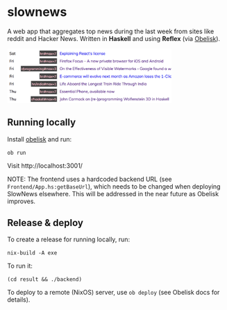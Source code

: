 # slownews

A web app that aggregates top news during the last week from sites like reddit and Hacker News. Written in **Haskell** and using **Reflex** (via [Obelisk](https://github.com/obsidiansystems/obelisk)).

<img src="./screenshot.png" width="75%"></img>

## Running locally

Install [obelisk](https://github.com/obsidiansystems/obelisk) and run:

```
ob run
```

Visit http://localhost:3001/

NOTE: The frontend uses a hardcoded backend URL (see `Frontend/App.hs:getBaseUrl`), which needs to be changed when deploying SlowNews elsewhere. This will be addressed in the near future as Obelisk improves.

## Release & deploy

To create a release for running locally, run:

```
nix-build -A exe
```

To run it:

```
(cd result && ./backend)
```

To deploy to a remote (NixOS) server, use `ob deploy` (see Obelisk docs for details).
